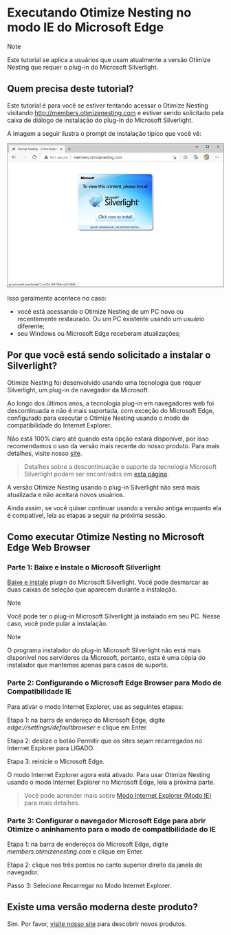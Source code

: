 Executando Otimize Nesting no modo IE do Microsoft Edge
===============

> [!NOTE]
>Este tutorial se aplica a usuários que usam atualmente a versão Otimize Nesting que requer o plug-in do Microsoft Silverlight.

## Quem precisa deste tutorial?

Este tutorial é para você se estiver tentando acessar o Otimize Nesting visitando http://members.otimizenesting.com e estiver sendo solicitado pela caixa de diálogo de instalação do plug-in do Microsoft Silverlight.

A imagem a seguir ilustra o prompt de instalação típico que você vê:

![Microsoft Silverlight PlugIn ausente](./instalacaosilverlight/missingSilverlightPlugIn.png)

Isso geralmente acontece no caso:
* você está acessando o Otimize Nesting de um PC novo ou recentemente restaurado. Ou um PC existente usando um usuário diferente;
* seu Windows ou Microsoft Edge receberam atualizações;

## Por que você está sendo solicitado a instalar o Silverlight?

Otimize Nesting foi desenvolvido usando uma tecnologia que requer Silverlight, um plug-in de navegador da Microsoft.

Ao longo dos últimos anos, a tecnologia plug-in em navegadores web foi descontinuada e não é mais suportada, com exceção do Microsoft Edge, configurado para executar o Otimize Nesting usando o modo de compatibilidade do Internet Explorer.

Não está 100% claro até quando esta opção estará disponível, por isso recomendamos o uso da versão mais recente do nosso produto. Para mais detalhes, visite nosso [site](https://www.otimizenesting.com).

> Detalhes sobre a descontinuação e suporte da tecnologia Microsoft Silverlight podem ser encontrados em [esta página](https://support.microsoft.com/en-us/windows/silverlight-end-of-support-0a3be3c7-bead-e203-2dfd-74f0a64f1788).

A versão Otimize Nesting usando o plug-in Silverlight não será mais atualizada e não aceitará novos usuários.

Ainda assim, se você quiser continuar usando a versão antiga enquanto ela é compatível, leia as etapas a seguir na próxima sessão.

## Como executar Otimize Nesting no Microsoft Edge Web Browser

### Parte 1: Baixe e instale o Microsoft Silverlight

[Baixe e instale](https://otimizenesting.blob.core.windows.net/download/Silverlight_x64.exe) plugin do Microsoft Silverlight. Você pode desmarcar as duas caixas de seleção que aparecem durante a instalação.

> [!NOTE]
> Você pode ter o plug-in Microsoft Silverlight já instalado em seu PC. Nesse caso, você pode pular a instalação.

> [!NOTE]
> O programa instalador do plug-in Microsoft Silverlight não está mais disponível nos servidores da Microsoft, portanto, esta é uma cópia do instalador que mantemos apenas para casos de suporte.

### Parte 2: Configurando o Microsoft Edge Browser para Modo de Compatibilidade IE

Para ativar o modo Internet Explorer, use as seguintes etapas:

Etapa 1: na barra de endereço do Microsoft Edge, digite *edge://settings/defaultbrowser* e clique em Enter.

Etapa 2: deslize o botão Permitir que os sites sejam recarregados no Internet Explorer para LIGADO.

Etapa 3: reinicie o Microsoft Edge.

O modo Internet Explorer agora está ativado. Para usar Otimize Nesting usando o modo Internet Explorer no Microsoft Edge, leia a próxima parte.

> Você pode aprender mais sobre [Modo Internet Explorer (Modo IE)](https://support.microsoft.com/en-us/microsoft-edge/internet-explorer-mode-in-microsoft-edge-6604162f-e38a-48b2-acd2-682dbac6f0de) para mais detalhes.

### Parte 3: Configurar o navegador Microsoft Edge para abrir Otimize o aninhamento para o modo de compatibilidade do IE

Etapa 1: na barra de endereços do Microsoft Edge, digite *members.otimizenesting.com* e clique em Enter.

Etapa 2: clique nos três pontos no canto superior direito da janela do navegador.

Passo 3: Selecione Recarregar no Modo Internet Explorer.

## Existe uma versão moderna deste produto?

Sim. Por favor, [visite nosso site](www.otimizenesting.com) para descobrir novos produtos.